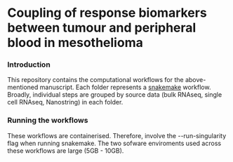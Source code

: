 # Coupling of response biomarkers between tumour and peripheral blood in mesothelioma

### Introduction
This repository contains the computational workflows for the above-mentioned manuscript. Each folder represents a [snakemake](https://snakemake.readthedocs.io/en/stable/) workflow. Broadly, individual steps are grouped by source data (bulk RNAseq, single cell RNAseq, Nanostring) in each folder. 

### Running the workflows

These workflows are containerised. Therefore, involve the --run-singularity flag when running snakemake. The two sofware enviroments used across these workflows are large (5GB - 10GB). 


